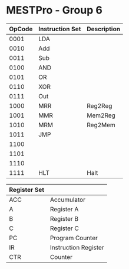 # MESTPro - Group 6

| **OpCode** | **Instruction Set** | **Description** |
|------------|---------------------|-----------------|
| 0001       | LDA                 |                 |
| 0010       | Add                 |                 |
| 0011       | Sub                 |                 |
| 0100       | AND                 |                 |
| 0101       | OR                  |                 |
| 0110       | XOR                 |                 |
| 0111       | Out                 |                 |
| 1000       | MRR                 | Reg2Reg         |
| 1001       | MMR                 | Mem2Reg         |
| 1010       | MRM                 | Reg2Mem         |
| 1011       | JMP                 |                 |
| 1100       |                     |                 |
| 1101       |                     |                 |
| 1110       |                     |                 |
| 1111       | HLT                 | Halt            |

| **Register Set** |                      |
|------------------|----------------------|
| ACC              | Accumulator          |
| A                | Register A           |
| B                | Register B           |
| C                | Register C           |
| PC               | Program Counter      |
| IR               | Instruction Register |
| CTR              | Counter              |